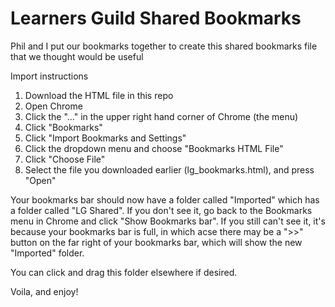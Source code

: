 # Learners Guild Shared Bookmarks
Phil and I put our bookmarks together to create this shared bookmarks file that we thought would be useful

Import instructions
1. Download the HTML file in this repo
2. Open Chrome
3. Click the "..." in the upper right hand corner of Chrome (the menu)
4. Click "Bookmarks"
5. Click "Import Bookmarks and Settings"
6. Click the dropdown menu and choose "Bookmarks HTML File"
7. Click "Choose File"
8. Select the file you downloaded earlier (lg_bookmarks.html), and press "Open"

Your bookmarks bar should now have a folder called "Imported" which has a folder called "LG Shared".  If you don't see it, go back to the Bookmarks menu in Chrome and click "Show Bookmarks bar".  If you still can't see it, it's because your bookmarks bar is full, in which acse there may be a ">>" button on the far right of your bookmarks bar, which will show the new "Imported" folder.

You can click and drag this folder elsewhere if desired.

Voila, and enjoy!

